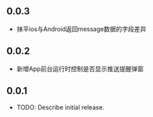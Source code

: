 ## 0.0.3

* 抹平ios与Android返回message数据的字段差异

## 0.0.2

* 新增App前台运行时控制是否显示推送提醒弹窗

## 0.0.1

* TODO: Describe initial release.
